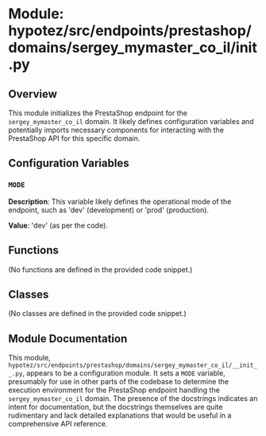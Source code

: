 # Module: hypotez/src/endpoints/prestashop/domains/sergey_mymaster_co_il/__init__.py

## Overview

This module initializes the PrestaShop endpoint for the `sergey_mymaster_co_il` domain.  It likely defines configuration variables and potentially imports necessary components for interacting with the PrestaShop API for this specific domain.


## Configuration Variables

### `MODE`

**Description**: This variable likely defines the operational mode of the endpoint, such as 'dev' (development) or 'prod' (production).

**Value**: 'dev' (as per the code).


## Functions

(No functions are defined in the provided code snippet.)


## Classes

(No classes are defined in the provided code snippet.)


## Module Documentation


This module, `hypotez/src/endpoints/prestashop/domains/sergey_mymaster_co_il/__init__.py`, appears to be a configuration module. It sets a `MODE` variable, presumably for use in other parts of the codebase to determine the execution environment for the PrestaShop endpoint handling the `sergey_mymaster_co_il` domain.  The presence of the docstrings indicates an intent for documentation, but the docstrings themselves are quite rudimentary and lack detailed explanations that would be useful in a comprehensive API reference.